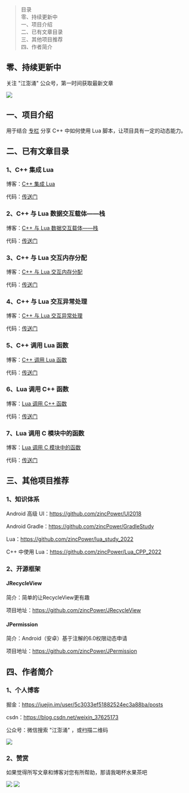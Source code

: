> 目录<br/>
> 零、持续更新中<br/>
> 一、项目介绍<br/>
> 二、已有文章目录<br/>
> 三、其他项目推荐<br/>
> 四、作者简介<br/>

## 零、持续更新中

关注 "江澎涌" 公众号，第一时间获取最新文章

![](https://github.com/zincPower/Lua_CPP_2022/blob/main/imgs/公众号.png)

## 一、项目介绍

用于结合 [专栏](https://mp.weixin.qq.com/mp/appmsgalbum?__biz=Mzg2MzQ0MDA1OA==&action=getalbum&album_id=3071437744473948163#wechat_redirect
) 分享 C++ 中如何使用 Lua 脚本，让项目具有一定的动态能力。

## 二、已有文章目录

### 1、C++ 集成 Lua

博客：[C++ 集成 Lua](https://mp.weixin.qq.com/s?__biz=Mzg2MzQ0MDA1OA==&mid=2247484349&idx=1&sn=abe7357040d335b281dc917c76a6a317&chksm=ce79de68f90e577ee4edcfa44f33773a9f44e4addf247aa8e8d3da29c2114b0f0eb7b19b42d3&scene=178&cur_album_id=3071437744473948163#rd)

代码：[传送门](https://github.com/zincPower/Lua_CPP_2022/tree/main/1%E3%80%81C%2B%2B%E9%9B%86%E6%88%90Lua)

### 2、C++ 与 Lua 数据交互载体——栈

博客：[C++ 与 Lua 数据交互载体——栈](https://mp.weixin.qq.com/s?__biz=Mzg2MzQ0MDA1OA==&mid=2247484350&idx=1&sn=03347e6e63a235e1ee990b79551d668f&chksm=ce79de6bf90e577d9d37815ae102d584b7db584f8d96c739883ce0ff9ba0c2919a146f97a46e&scene=178&cur_album_id=3071437744473948163#rd)

代码：[传送门](https://github.com/zincPower/Lua_CPP_2022/tree/main/2%E3%80%81C%2B%2B%E4%B8%8ELua%E6%95%B0%E6%8D%AE%E4%BA%A4%E4%BA%92%E8%BD%BD%E4%BD%93%E2%80%94%E2%80%94%E6%A0%88)

### 3、C++ 与 Lua 交互内存分配

博客：[C++ 与 Lua 交互内存分配](https://mp.weixin.qq.com/s?__biz=Mzg2MzQ0MDA1OA==&mid=2247484352&idx=1&sn=d983d6af0d7d4329377f250bc70c806f&chksm=ce79de15f90e5703d12c764e8f134d735c986dda18ca7b54fd88fc913b9d199840d22afe9c72&scene=178&cur_album_id=3071437744473948163#rd)

代码：[传送门](https://github.com/zincPower/Lua_CPP_2022/tree/main/4%E3%80%81C%2B%2B%E4%B8%8ELua%E4%BA%A4%E4%BA%92%E5%86%85%E5%AD%98%E7%AE%A1%E7%90%86)

### 4、C++ 与 Lua 交互异常处理

博客：[C++ 与 Lua 交互异常处理](https://mp.weixin.qq.com/s?__biz=Mzg2MzQ0MDA1OA==&mid=2247484357&idx=1&sn=26299145441dc8b16323d2c9cc8429e6&chksm=ce79de10f90e570649093631a47bebbd48369289fb3fa76d25241299680eda4ebf96599e7077&scene=178&cur_album_id=3071437744473948163#rd)

代码：[传送门](https://github.com/zincPower/Lua_CPP_2022/tree/main/3%E3%80%81C%2B%2B%E4%B8%8ELua%E4%BA%A4%E4%BA%92%E9%94%99%E8%AF%AF%E5%A4%84%E7%90%86)

### 5、C++ 调用 Lua 函数

博客：[C++ 调用 Lua 函数](https://mp.weixin.qq.com/s?__biz=Mzg2MzQ0MDA1OA==&mid=2247484365&idx=1&sn=1f928c0ea845ff140e7ed1bc86f9594e&chksm=ce79de18f90e570ef5e78415811379967c34fa37ef1cb8fe270132ea0753e7f5496b5f994fac&scene=178&cur_album_id=3071437744473948163#rd)

代码：[传送门](https://github.com/zincPower/Lua_CPP_2022/tree/main/5%E3%80%81C%2B%2B%E8%B0%83%E7%94%A8Lua%E4%BB%A3%E7%A0%81)

### 6、Lua 调用 C++ 函数

博客：[Lua 调用 C++ 函数](https://mp.weixin.qq.com/s?__biz=Mzg2MzQ0MDA1OA==&mid=2247484367&idx=1&sn=555894f0bbec3e56744669540684b22c&chksm=ce79de1af90e570cf2cdc1c77daeabf32b67e842fcd0af7dc46fa759443707396c331c85abaa&scene=178&cur_album_id=3071437744473948163#rd)

代码：[传送门](https://github.com/zincPower/Lua_CPP_2022/tree/main/6%E3%80%81Lua%E5%9B%9E%E8%B0%83C%2B%2B)

### 7、Lua 调用 C 模块中的函数

博客：[Lua 调用 C 模块中的函数](https://mp.weixin.qq.com/s?__biz=Mzg2MzQ0MDA1OA==&mid=2247484368&idx=1&sn=281086598f91eb653d576a2268c00d8c&chksm=ce79de05f90e5713c1bc03ce594a261ea105783da9c5de3fbbf25c92cc5f450511518a7d0c9d&scene=178&cur_album_id=3071437744473948163#rd)

代码：[传送门](https://github.com/zincPower/Lua_CPP_2022/tree/main/6%E3%80%81Lua%E5%9B%9E%E8%B0%83C%2B%2B)

## 三、其他项目推荐

### 1、知识体系

Android 高级 UI：https://github.com/zincPower/UI2018

Android Gradle：https://github.com/zincPower/GradleStudy

Lua：https://github.com/zincPower/lua_study_2022

C++ 中使用 Lua：https://github.com/zincPower/Lua_CPP_2022

### 2、开源框架

#### JRecycleView

简介：简单的让RecycleView更有趣

项目地址：https://github.com/zincPower/JRecycleView

#### JPermission

简介：Android（安卓）基于注解的6.0权限动态申请

项目地址：https://github.com/zincPower/JPermission

## 四、作者简介

### 1、个人博客

掘金：https://juejin.im/user/5c3033ef51882524ec3a88ba/posts

csdn：https://blog.csdn.net/weixin_37625173

公众号：微信搜索 "江澎涌" ，或扫描二维码

![](https://github.com/zincPower/Lua_CPP_2022/blob/main/imgs/公众号.png)

### 2、赞赏

如果觉得所写文章和博客对您有所帮助，那请我喝杯水果茶吧

![](https://github.com/zincPower/Lua_CPP_2022/blob/main/imgs/alipay.jpeg)
![](https://github.com/zincPower/Lua_CPP_2022/blob/main/imgs/wxpay.png)